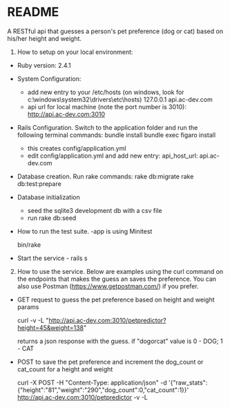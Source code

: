 # README

A RESTful api that guesses a person's pet preference (dog or cat) based on his/her height and weight.

1. How to setup on your local environment:

* Ruby version: 2.4.1

* System Configuration:
  - add new entry to your /etc/hosts (on windows, look for c:\windows\system32\drivers\etc\hosts) 
      127.0.0.1   api.ac-dev.com
  - api url for local machine (note the port number is 3010): http://api.ac-dev.com:3010 

* Rails Configuration. Switch to the application folder and run the following terminal commands:
  bundle install
  bundle exec figaro install
    - this creates config/application.yml
    - edit config/application.yml and add new entry:
        api_host_url: api.ac-dev.com

* Database creation.  Run rake commands:
  rake db:migrate
  rake db:test:prepare

* Database initialization 
  - seed the sqlite3 development db with a csv file
  - run rake db:seed

* How to run the test suite. 
  -app is using Minitest
  
  bin/rake

* Start the service - rails s


2. How to use the service.  Below are examples using the curl command on the endpoints that makes the guess an saves the preference.  You can also use Postman (https://www.getpostman.com/) if you prefer. 

* GET request to guess the pet preference based on height and weight params

  curl -v -L "http://api.ac-dev.com:3010/petpredictor?height=45&weight=138"

  returns a json response with the guess. if "dogorcat" value is 0 - DOG; 1 - CAT

* POST to save the pet preference and increment the dog_count or cat_count for a height and weight

  curl -X POST -H "Content-Type: application/json" -d '{"raw_stats":{"height":"81","weight":"290","dog_count":0,"cat_count":1}}' http://api.ac-dev.com:3010/petpredictor -v -L


